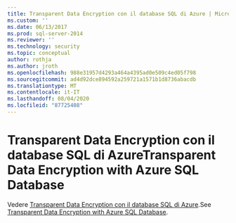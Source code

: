```yaml
---
title: Transparent Data Encryption con il database SQL di Azure | Microsoft Docs
ms.custom: ''
ms.date: 06/13/2017
ms.prod: sql-server-2014
ms.reviewer: ''
ms.technology: security
ms.topic: conceptual
author: rothja
ms.author: jroth
ms.openlocfilehash: 988e31957d4293a464a4395ad0e509c4ed05f798
ms.sourcegitcommit: ad4d92dce894592a259721a1571b1d8736abacdb
ms.translationtype: MT
ms.contentlocale: it-IT
ms.lasthandoff: 08/04/2020
ms.locfileid: "87725408"
---
```

# <a name="transparent-data-encryption-with-azure-sql-database"></a><span data-ttu-id="e306a-102">Transparent Data Encryption con il database SQL di Azure</span><span class="sxs-lookup"><span data-stu-id="e306a-102">Transparent Data Encryption with Azure SQL Database</span></span>
<span data-ttu-id="e306a-103">Vedere [Transparent Data Encryption con il database SQL di Azure](../../database-engine/transparent-data-encryption-with-azure-sql-database.md).</span><span class="sxs-lookup"><span data-stu-id="e306a-103">See [Transparent Data Encryption with Azure SQL Database](../../database-engine/transparent-data-encryption-with-azure-sql-database.md).</span></span>
